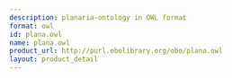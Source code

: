 ```yaml
---
description: planaria-ontology in OWL format
format: owl
id: plana.owl
name: plana.owl
product_url: http://purl.obolibrary.org/obo/plana.owl
layout: product_detail
---
```

